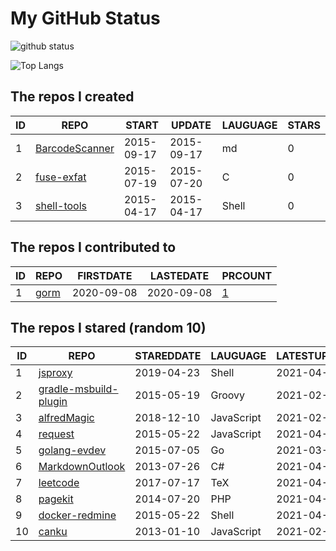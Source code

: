 # My GitHub Status

<img src="https://github-readme-stats-1.yihong0618.vercel.app/api?username=ThaddeusJiang&show_icons=true&&&hide_title=true&count_private=true" alt="github status" />

![Top Langs](https://github-readme-stats-1.yihong0618.vercel.app/api/top-langs/?username=ThaddeusJiang&layout=compact)

<!--START_SECTION:my_github-->
## The repos I created
| ID |                             REPO                             |   START    |   UPDATE   | LAUGUAGE | STARS |
|----|--------------------------------------------------------------|------------|------------|----------|-------|
|  1 | [BarcodeScanner](https://github.com/egenchen/BarcodeScanner) | 2015-09-17 | 2015-09-17 | md       |     0 |
|  2 | [fuse-exfat](https://github.com/egenchen/fuse-exfat)         | 2015-07-19 | 2015-07-20 | C        |     0 |
|  3 | [shell-tools](https://github.com/egenchen/shell-tools)       | 2015-04-17 | 2015-04-17 | Shell    |     0 |

## The repos I contributed to
| ID |                  REPO                   | FIRSTDATE  | LASTEDATE  |                                PRCOUNT                                 |
|----|-----------------------------------------|------------|------------|------------------------------------------------------------------------|
|  1 | [gorm](https://github.com/go-gorm/gorm) | 2020-09-08 | 2020-09-08 | [1](https://github.com/go-gorm/gorm/pulls?q=is%3Apr+author%3Aegenchen) |

## The repos I stared (random 10)
| ID |                                   REPO                                    | STAREDDATE |  LAUGUAGE  | LATESTUPDATE |
|----|---------------------------------------------------------------------------|------------|------------|--------------|
|  1 | [jsproxy](https://github.com/EtherDream/jsproxy)                          | 2019-04-23 | Shell      | 2021-04-09   |
|  2 | [gradle-msbuild-plugin](https://github.com/Itiviti/gradle-msbuild-plugin) | 2015-05-19 | Groovy     | 2021-02-20   |
|  3 | [alfredMagic](https://github.com/CoderMageFox/alfredMagic)                | 2018-12-10 | JavaScript | 2021-02-16   |
|  4 | [request](https://github.com/request/request)                             | 2015-05-22 | JavaScript | 2021-04-09   |
|  5 | [golang-evdev](https://github.com/gvalkov/golang-evdev)                   | 2015-07-05 | Go         | 2021-03-11   |
|  6 | [MarkdownOutlook](https://github.com/mmanela/MarkdownOutlook)             | 2013-07-26 | C#         | 2021-04-09   |
|  7 | [leetcode](https://github.com/soulmachine/leetcode)                       | 2017-07-17 | TeX        | 2021-04-09   |
|  8 | [pagekit](https://github.com/pagekit/pagekit)                             | 2014-07-20 | PHP        | 2021-04-09   |
|  9 | [docker-redmine](https://github.com/sameersbn/docker-redmine)             | 2015-05-22 | Shell      | 2021-04-06   |
| 10 | [canku](https://github.com/willerce/canku)                                | 2013-01-10 | JavaScript | 2021-02-10   |

<!--END_SECTION:my_github-->